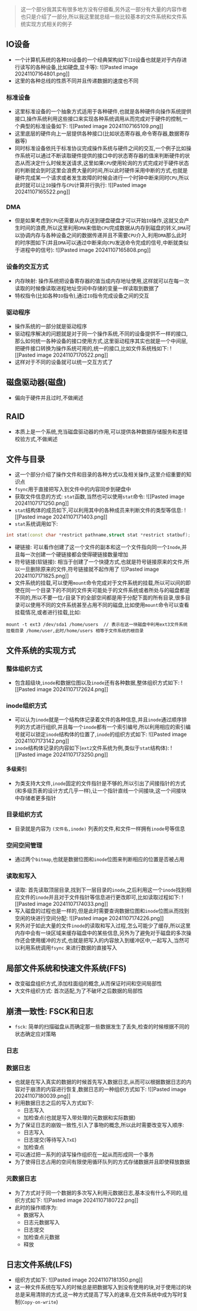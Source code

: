 > 这一个部分我其实有很多地方没有仔细看,另外这一部分有大量的内容作者也只是介绍了一部分,所以我这里就总结一些比较基本的文件系统和文件系统实现方式相关的例子
## IO设备
- 一个计算机系统的各种`IO`设备的一个经典架构如下(`IO`设备也就是对于内存进行读写的各种设备,比如硬盘,显卡等):
![[Pasted image 20241107164801.png]]
- 这里的各种总线的性质不同并且传递数据的速度也不同
### 标准设备 
- 这里标准设备的一个抽象方式适用于各种硬件,也就是各种硬件向操作系统提供接口,操作系统利用这些接口来实现各种系统调用从而完成对于硬件的控制,一个典型的标准设备如下:
![[Pasted image 20241107165109.png]]
- 这里底层的硬件向上一层提供各种接口(比如状态寄存器,命令寄存器,数据寄存器等)
- 同时标准设备依托于标准协议完成操作系统与硬件之间的交互,一个例子比如操作系统可以通过不断读取硬件提供的接口中的状态寄存器的值来判断硬件的状态从而决定什么时候发送请求,这里如果`CPU`使用轮询的方式完成对于硬件状态的判断就会到时这里会浪费大量的时间,所以此时硬件采用中断的方式,也就是硬件完成某一个请求或者发生故障的时候会进行一个时钟中断来同时`CPU`,所以此时就可以让`IO`操作与`CPU`计算并行执行:
![[Pasted image 20241107165522.png]]
### DMA
- 但是如果考虑到`CPU`还需要从内存送到硬盘硬盘才可以开始`IO`操作,这就又会产生时间的浪费,所以这里利用`DMA`来借助`CPU`完成数据从内存到磁盘的转义,`DMA`可以协调内存与各种设备之间的数据传递并且不需要`CPU`介入,利用`DMA`那么此时的时序图如下(并且`DMA`可以通过中断来向`CPU`发送命令完成的信号,中断就类似于进程中的信号):
![[Pasted image 20241107165808.png]]
### 设备的交互方式
- 内存映射: 操作系统把设备寄存器的值当成内存地址使用,这样就可以在每一次读取的时候像读取进程地址空间中存储的变量一样读取到数据了
- 特权指令(比如各种`IO`指令),通过`IO`指令完成设备之间的交互
### 驱动程序
- 操作系统的一部分就是驱动程序
- 驱动程序解决的问题就是对于同一个操作系统,不同的设备提供不一样的接口,那么如何统一各种设备的接口使用方式,这里驱动程序其实也就是一个中间层,把硬件接口转换为操作系统可用的,统一的接口,比如文件系统栈如下:
![[Pasted image 20241107170522.png]]
- 这样对于不同的设备就可以统一交互方式了
## 磁盘驱动器(磁盘)
- 偏向于硬件并且过时,不做阐述
## RAID
- 本质上是一个系统,充当磁盘驱动器的作用,可以提供各种数据存储服务和差错校验方式,不做阐述
## 文件与目录
- 这一个部分介绍了操作文件和目录的各种方式以及相关操作,这里介绍重要的知识点
- `fsync`用于直接把写入到文件中的内容同步到硬盘中
- 获取文件信息的方式: `stat`函数,当然也可以使用`stat`命令:
![[Pasted image 20241107171250.png]]
- `stat`结构体的成员如下,可以利用其中的各种成员来判断文件的类型等信息:
![[Pasted image 20241107171403.png]]
- `stat`系统调用如下:
```c++
int stat(const char *restrict pathname,struct stat *restrict statbuf);
```
- 硬链接: 可以看作创建了这一个文件的副本和这一个文件指向同一个`Inode`,并且每一次创建一个硬链接都会使得硬链接数量增加
- 符号链接(软链接): 相当于创建了一个快捷方式,也就是符号链接原来的文件,所以一旦删除原来的文件,符号链接就不起作用了
![[Pasted image 20241107171825.png]] 
- 文件系统的挂载,可以使用`mount`命令完成对于文件系统的挂载,所以可以间的即使在同一个目录下的不同的文件夹可能处于的文件系统或者所处与的磁盘都是不同的,所以不要一位`/`目录下的全部空间都是用于分配下面的所有目录,很多目录可以使用不同的文件系统甚至占用不同的磁盘,比如使用`mount`命令可以查看挂载情况,或者进行挂载,比如:
```shell
mount -t ext3 /dev/sda1 /home/users  // 表示在这一块磁盘中利用ext3文件系统挂载目录 /home/user,此时/home/users 相等于文件系统的根目录
```

## 文件系统的实现方式
### 整体组织方式
- 包含超级块,`inode`和数据位图以及`inode`还有各种数据,整体组织方式如下:
![[Pasted image 20241107172624.png]]
### inode组织方式
- 可以认为`inode`就是一个结构体记录着文件的各种信息,并且`inode`通过顺序排列的方式进行组织,并且每一个`inode`都有一个索引编号,所以利用相应的索引编号就可以锁定`inode`结构体的位置了,`inode`的组织方式如下:
![[Pasted image 20241107173142.png]]
- `inode`结构体记录的内容如下(`ext2`文件系统为例,类似于`stat`结构体):
![[Pasted image 20241107173250.png]]
#### 多级索引
- 为类支持大文件,`inode`固定的文件指针是不够的,所以引出了间接指针的方式(和多级页表的设计方式几乎一样),让一个指针直线一个间接块,这一个间接块中存储者更多指针
### 目录组织方式
- 目录就是内容为 `(文件名,inode)` 列表的文件,和文件一样拥有`inode`号等信息
### 空间空间管理
- 通过两个`bitmap`,也就是数据位图和`inode`位图来判断相应的位置是否被占用
### 读取和写入
- 读取: 首先读取顶层目录,找到下一层目录的`inode`,之后利用这一个`inode`找到相应文件的`inode`并且对于文件指针等信息进行更改即可,比如读取过程如下:
![[Pasted image 20241107174033.png]]
- 写入磁盘的过程也是一样的,但是此时需要查询数据位图和`inode`位图从而找到空闲的块进行空间分配:
![[Pasted image 20241107174226.png]]
- 另外对于如此大量的文件`inode`的读取和写入过程,怎么可能少了缓存,所以这里内存中会有一块区域来缓存磁盘中的某些信息,另外为了避免对于磁盘的多次操作还会使用缓冲的方式,也就是把写入的内容放入到缓冲区中,一起写入,当然可以利用系统调用`fsync` 来进行数据的直接写入
## 局部文件系统和快速文件系统(FFS)
- 改变磁盘组织方式,添加柱面组的概念,从而保证时间和空间局部性
- 大文件组织方式: 首次适配,为了不破坏之后数据的局部性
## 崩溃一致性: FSCK和日志
- `fsck`: 简单的扫描磁盘从而确定那一些数据发生了丢失,检查的时候根据不同的状态确定应对策略
### 日志
### 数据日志
- 也就是在写入真实的数据的时候首先写入数据日志,从而可以根据数据日志的内容对于崩溃的内容进行恢复,数据日志的一种组织方式如下: 
![[Pasted image 20241107180039.png]]
- 利用数据日志之后的写入方式如下:
	- 日志写入
	- 加检查点(也就是写入带处理的元数据和实际数据)
- 为了保证日志的崩毁一致性,引入了事物的概念,所以此时需要改变写入顺序:
	- 日志写入
	- 日志提交(等待写入`TxE`)
	- 加检查点
- 可以通过把一系列的读写操作组织在一起从而形成同一个事务
- 为了使得日志占用的空间有限使用循环队列的方式存储数据并且即使释放数据
### 元数据日志
- 为了方式对于同一个数据的多次写入利用元数据日志,基本没有什么不同的,组织方式如下:
![[Pasted image 20241107180722.png]]
- 此时的操作顺序为:
	- 数据写入
	- 日志元数据写入
	- 日志提交
	- 加检查点元数据
	- 释放
## 日志文件系统(LFS)
- 组织方式如下:
![[Pasted image 20241107181350.png]]
- 这一种文件系统在写入的时候总是把数据写入到没有使用的块,对于使用过的块总是采用清除的方式,这一种方式提高了写入的速率,在文件系统中成为写时复制(`Copy-on-write`)


